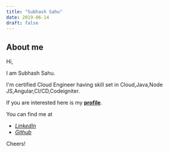 ```yaml
---
title: "Subhash Sahu"
date: 2019-06-14
draft: false
---
```



## About me
Hi,

I am Subhash Sahu.

I'm certified Cloud Engineer having skill set in Cloud,Java,Node JS,Angular,CI/CD,Codeigniter.

If you are interested here is my [**profile**](https://subhashsahu.in).

You can find me at

 - [*LinkedIn*](https://www.linkedin.com/in/megasubhash)
 - [*Github*](https://github.com/megasubhash)
 

Cheers!
